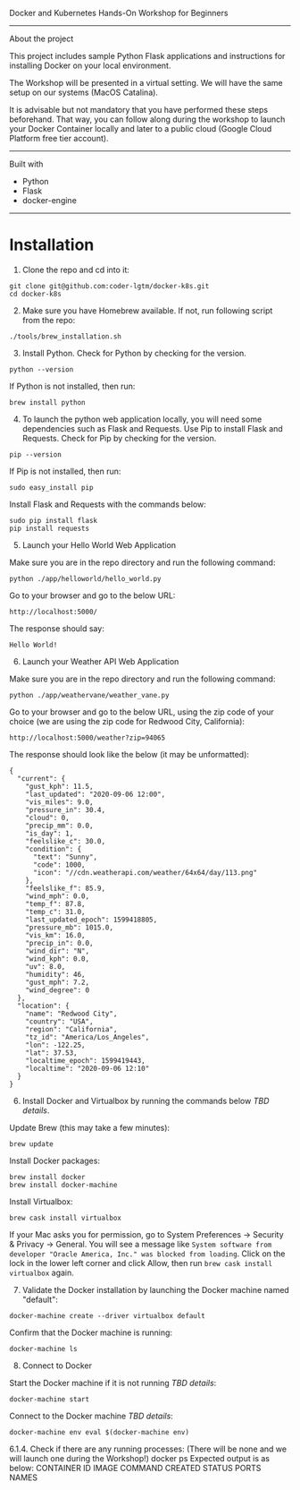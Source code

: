 Docker and Kubernetes Hands-On Workshop for Beginners

--------------------------------------------------------

About the project

This project includes sample Python Flask applications and instructions for installing Docker on your local environment.

The Workshop will be presented in a virtual setting. We will have the same setup on our systems (MacOS Catalina).

It is advisable but not mandatory that you have performed these steps beforehand. That way, you can follow along during the workshop to launch your Docker Container locally and later to a public cloud (Google Cloud Platform free tier account).

--------------------------------------------------------

Built with

- Python
- Flask
- docker-engine

--------------------------------------------------------

# Installation

1. Clone the repo and cd into it:
```
git clone git@github.com:coder-lgtm/docker-k8s.git
cd docker-k8s
```

2. Make sure you have Homebrew available. If not, run following script from the repo:
```
./tools/brew_installation.sh
```

3. Install Python. Check for Python by checking for the version.
```
python --version
```

If Python is not installed, then run:
```
brew install python
```

4. To launch the python web application locally, you will need some dependencies such as Flask and Requests. Use Pip to install Flask and Requests. Check for Pip by checking for the version.
```
pip --version
```

If Pip is not installed, then run:
```
sudo easy_install pip
```

Install Flask and Requests with the commands below:
```
sudo pip install flask
pip install requests
```

5. Launch your Hello World Web Application

Make sure you are in the repo directory and run the following command:
```
python ./app/helloworld/hello_world.py 
```

Go to your browser and go to the below URL:
```
http://localhost:5000/
```

The response should say:
```
Hello World!
```

6. Launch your Weather API Web Application

Make sure you are in the repo directory and run the following command:
```
python ./app/weathervane/weather_vane.py
```

Go to your browser and go to the below URL, using the zip code of your choice (we are using the zip code for Redwood City, California):
```
http://localhost:5000/weather?zip=94065
```

The response should look like the below (it may be unformatted):
```
{
  "current": {
    "gust_kph": 11.5, 
    "last_updated": "2020-09-06 12:00", 
    "vis_miles": 9.0, 
    "pressure_in": 30.4, 
    "cloud": 0, 
    "precip_mm": 0.0, 
    "is_day": 1, 
    "feelslike_c": 30.0, 
    "condition": {
      "text": "Sunny", 
      "code": 1000, 
      "icon": "//cdn.weatherapi.com/weather/64x64/day/113.png"
    }, 
    "feelslike_f": 85.9, 
    "wind_mph": 0.0, 
    "temp_f": 87.8, 
    "temp_c": 31.0, 
    "last_updated_epoch": 1599418805, 
    "pressure_mb": 1015.0, 
    "vis_km": 16.0, 
    "precip_in": 0.0, 
    "wind_dir": "N", 
    "wind_kph": 0.0, 
    "uv": 8.0, 
    "humidity": 46, 
    "gust_mph": 7.2, 
    "wind_degree": 0
  }, 
  "location": {
    "name": "Redwood City", 
    "country": "USA", 
    "region": "California", 
    "tz_id": "America/Los_Angeles", 
    "lon": -122.25, 
    "lat": 37.53, 
    "localtime_epoch": 1599419443, 
    "localtime": "2020-09-06 12:10"
  }
}
```

6. Install Docker and Virtualbox by running the commands below *TBD details*.

Update Brew (this may take a few minutes):
```
brew update
```

Install Docker packages:
```
brew install docker
brew install docker-machine
```

Install Virtualbox:
```
brew cask install virtualbox
```

If your Mac asks you for permission, go to System Preferences -> Security & Privacy -> General. You will see a message like `System software from developer "Oracle America, Inc." was blocked from loading`. Click on the lock in the lower left corner and click Allow, then run `brew cask install virtualbox` again.

7.  Validate the Docker installation by launching the Docker machine named "default":
```
docker-machine create --driver virtualbox default
```

Confirm that the Docker machine is running:
```
docker-machine ls 
```

8. Connect to Docker

Start the Docker machine if it is not running *TBD details*:
```
docker-machine start
```

Connect to the Docker machine *TBD details*:
```
docker-machine env eval $(docker-machine env)
```

6.1.4. Check if there are any running processes:
 (There will be none and we will launch one during the Workshop!)
docker ps
Expected output is as below:
CONTAINER ID        IMAGE               COMMAND             CREATED             STATUS              PORTS               NAMES

